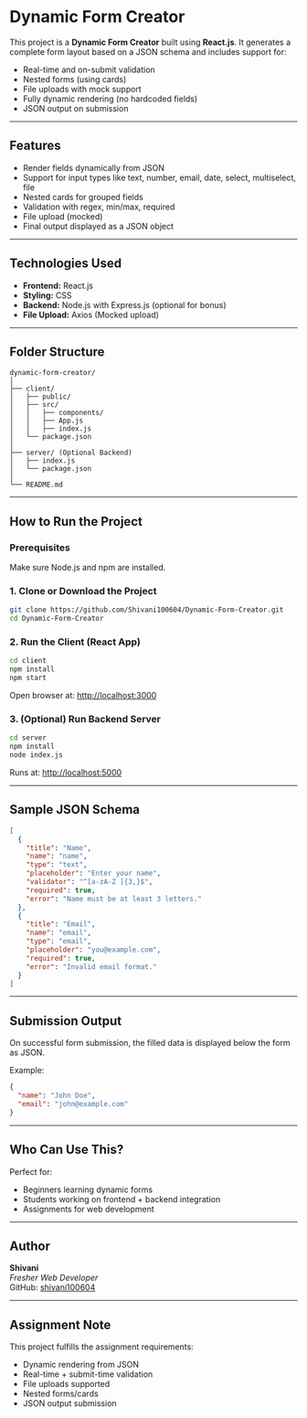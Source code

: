 
# Dynamic Form Creator

This project is a **Dynamic Form Creator** built using **React.js**. It generates a complete form layout based on a JSON schema and includes support for:

- Real-time and on-submit validation
- Nested forms (using cards)
- File uploads with mock support
- Fully dynamic rendering (no hardcoded fields)
- JSON output on submission

---

## Features

- Render fields dynamically from JSON
- Support for input types like text, number, email, date, select, multiselect, file
- Nested cards for grouped fields
- Validation with regex, min/max, required
- File upload (mocked)
- Final output displayed as a JSON object

---

## Technologies Used

- **Frontend:** React.js
- **Styling:** CSS
- **Backend:** Node.js with Express.js (optional for bonus)
- **File Upload:** Axios (Mocked upload)

---

## Folder Structure

```
dynamic-form-creator/
│
├── client/
│   ├── public/
│   ├── src/
│   │   ├── components/
│   │   ├── App.js
│   │   ├── index.js
│   └── package.json
│
├── server/ (Optional Backend)
│   ├── index.js
│   └── package.json
│
└── README.md
```

---

## How to Run the Project

### Prerequisites

Make sure Node.js and npm are installed.

### 1. Clone or Download the Project

```bash
git clone https://github.com/Shivani100604/Dynamic-Form-Creator.git
cd Dynamic-Form-Creator
```

### 2. Run the Client (React App)

```bash
cd client
npm install
npm start
```

Open browser at: [http://localhost:3000](http://localhost:3000)

### 3. (Optional) Run Backend Server

```bash
cd server
npm install
node index.js
```

Runs at: [http://localhost:5000](http://localhost:5000)

---

## Sample JSON Schema

```json
[
  {
    "title": "Name",
    "name": "name",
    "type": "text",
    "placeholder": "Enter your name",
    "validator": "^[a-zA-Z ]{3,}$",
    "required": true,
    "error": "Name must be at least 3 letters."
  },
  {
    "title": "Email",
    "name": "email",
    "type": "email",
    "placeholder": "you@example.com",
    "required": true,
    "error": "Invalid email format."
  }
]
```

---

## Submission Output

On successful form submission, the filled data is displayed below the form as JSON.

Example:

```json
{
  "name": "John Doe",
  "email": "john@example.com"
}
```

---

## Who Can Use This?

Perfect for:

- Beginners learning dynamic forms
- Students working on frontend + backend integration
- Assignments for web development

---

## Author

**Shivani**  
_Fresher Web Developer_  
GitHub: [shivani100604](https://github.com/shivani100604)

---

## Assignment Note

This project fulfills the assignment requirements:

- Dynamic rendering from JSON
- Real-time + submit-time validation
- File uploads supported
- Nested forms/cards
- JSON output submission
